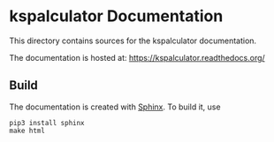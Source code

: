 # kspalculator Documentation

This directory contains sources for the kspalculator documentation.

The documentation is hosted at:
https://kspalculator.readthedocs.org/

## Build

The documentation is created with [Sphinx](http://www.sphinx-doc.org/). To build it, use

```
pip3 install sphinx
make html
```
